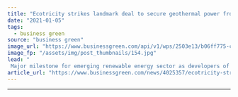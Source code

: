 ```yaml
---
title: "Ecotricity strikes landmark deal to secure geothermal power from Cornish plant"
date: "2021-01-05"
tags: 
  - business green
source: "business green"
image_url: "https://www.businessgreen.com/api/v1/wps/2503e13/b06ff775-cd0f-4a16-9bc7-6a7b638397e6/7/GEL1-185x114.jpg"
image_fp: "/assets/img/post_thumbnails/154.jpg"
lead: "
 Major milestone for emerging renewable energy sector as developers of UK's first geothermal power plant agree to sell 3MW of baseload power to green energy supplier ..."
article_url: "https://www.businessgreen.com/news/4025357/ecotricity-strikes-landmark-deal-secure-geothermal-power-cornish-plant"
---
```


---
